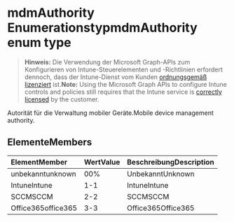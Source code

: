 # <a name="mdmauthority-enum-type"></a><span data-ttu-id="8913e-101">mdmAuthority Enumerationstyp</span><span class="sxs-lookup"><span data-stu-id="8913e-101">mdmAuthority enum type</span></span>

> <span data-ttu-id="8913e-102">**Hinweis:** Die Verwendung der Microsoft Graph-APIs zum Konfigurieren von Intune-Steuerelementen und -Richtlinien erfordert dennoch, dass der Intune-Dienst vom Kunden [ordnungsgemäß lizenziert](https://go.microsoft.com/fwlink/?linkid=839381) ist.</span><span class="sxs-lookup"><span data-stu-id="8913e-102">**Note:** Using the Microsoft Graph APIs to configure Intune controls and policies still requires that the Intune service is [correctly licensed](https://go.microsoft.com/fwlink/?linkid=839381) by the customer.</span></span>

<span data-ttu-id="8913e-103">Autorität für die Verwaltung mobiler Geräte.</span><span class="sxs-lookup"><span data-stu-id="8913e-103">Mobile device management authority.</span></span>
## <a name="members"></a><span data-ttu-id="8913e-104">Elemente</span><span class="sxs-lookup"><span data-stu-id="8913e-104">Members</span></span>
|<span data-ttu-id="8913e-105">Element</span><span class="sxs-lookup"><span data-stu-id="8913e-105">Member</span></span>|<span data-ttu-id="8913e-106">Wert</span><span class="sxs-lookup"><span data-stu-id="8913e-106">Value</span></span>|<span data-ttu-id="8913e-107">Beschreibung</span><span class="sxs-lookup"><span data-stu-id="8913e-107">Description</span></span>|
|:---|:---|:---|
|<span data-ttu-id="8913e-108">unbekannt</span><span class="sxs-lookup"><span data-stu-id="8913e-108">unknown</span></span>|<span data-ttu-id="8913e-109">0</span><span class="sxs-lookup"><span data-stu-id="8913e-109">0%</span></span>|<span data-ttu-id="8913e-110">Unbekannt</span><span class="sxs-lookup"><span data-stu-id="8913e-110">Unknown</span></span>|
|<span data-ttu-id="8913e-111">Intune</span><span class="sxs-lookup"><span data-stu-id="8913e-111">Intune</span></span>|<span data-ttu-id="8913e-112">1</span><span class="sxs-lookup"><span data-stu-id="8913e-112">-1</span></span>|<span data-ttu-id="8913e-113">Intune</span><span class="sxs-lookup"><span data-stu-id="8913e-113">Intune</span></span>|
|<span data-ttu-id="8913e-114">SCCM</span><span class="sxs-lookup"><span data-stu-id="8913e-114">SCCM</span></span>|<span data-ttu-id="8913e-115">2</span><span class="sxs-lookup"><span data-stu-id="8913e-115">-2</span></span>|<span data-ttu-id="8913e-116">SCCM</span><span class="sxs-lookup"><span data-stu-id="8913e-116">SCCM</span></span>|
|<span data-ttu-id="8913e-117">Office365</span><span class="sxs-lookup"><span data-stu-id="8913e-117">office365</span></span>|<span data-ttu-id="8913e-118">3</span><span class="sxs-lookup"><span data-stu-id="8913e-118">-3</span></span>|<span data-ttu-id="8913e-119">Office365</span><span class="sxs-lookup"><span data-stu-id="8913e-119">Office365</span></span>|








